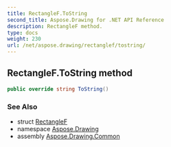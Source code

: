 ```yaml
---
title: RectangleF.ToString
second_title: Aspose.Drawing for .NET API Reference
description: RectangleF method. 
type: docs
weight: 230
url: /net/aspose.drawing/rectanglef/tostring/
---
```

## RectangleF.ToString method

```csharp
public override string ToString()
```

### See Also

* struct [RectangleF](../)
* namespace [Aspose.Drawing](../../rectanglef/)
* assembly [Aspose.Drawing.Common](../../../)


